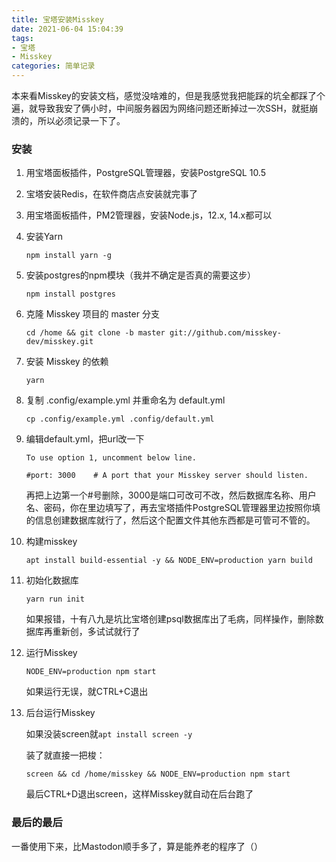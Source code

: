 ```yaml
---
title: 宝塔安装Misskey
date: 2021-06-04 15:04:39
tags:
- 宝塔
- Misskey
categories: 简单记录
---
```


本来看Misskey的安装文档，感觉没啥难的，但是我感觉我把能踩的坑全都踩了个遍，就导致我安了俩小时，中间服务器因为网络问题还断掉过一次SSH，就挺崩溃的，所以必须记录一下了。
<!--more-->

### 安装 ###

1. 用宝塔面板插件，PostgreSQL管理器，安装PostgreSQL 10.5

2. 宝塔安装Redis，在软件商店点安装就完事了

3. 用宝塔面板插件，PM2管理器，安装Node.js，12.x, 14.x都可以

4. 安装Yarn

   `npm install yarn -g`

5. 安装postgres的npm模块（我并不确定是否真的需要这步）

   `npm install postgres`

6. 克隆 Misskey 项目的 master 分支

   `cd /home && git clone -b master git://github.com/misskey-dev/misskey.git`

7. 安装 Misskey 的依赖

   `yarn`

8. 复制 .config/example.yml 并重命名为 default.yml

   `cp .config/example.yml .config/default.yml`

9. 编辑default.yml，把url改一下

   ```
   To use option 1, uncomment below line.
   
   #port: 3000    # A port that your Misskey server should listen.
   ```

   再把上边第一个#号删除，3000是端口可改可不改，然后数据库名称、用户名、密码，你在里边填写了，再去宝塔插件PostgreSQL管理器里边按照你填的信息创建数据库就行了，然后这个配置文件其他东西都是可管可不管的。

10. 构建misskey

    ```
    apt install build-essential -y && NODE_ENV=production yarn build
    ```

11. 初始化数据库

    `yarn run init`

    如果报错，十有八九是坑比宝塔创建psql数据库出了毛病，同样操作，删除数据库再重新创，多试试就行了

12. 运行Misskey

    `NODE_ENV=production npm start`

    如果运行无误，就CTRL+C退出

13. 后台运行Misskey

    如果没装screen就`apt install screen -y`

    装了就直接一把梭：

    `screen && cd /home/misskey && NODE_ENV=production npm start`

    最后CTRL+D退出screen，这样Misskey就自动在后台跑了

### 最后的最后 ###

一番使用下来，比Mastodon顺手多了，算是能养老的程序了（）
